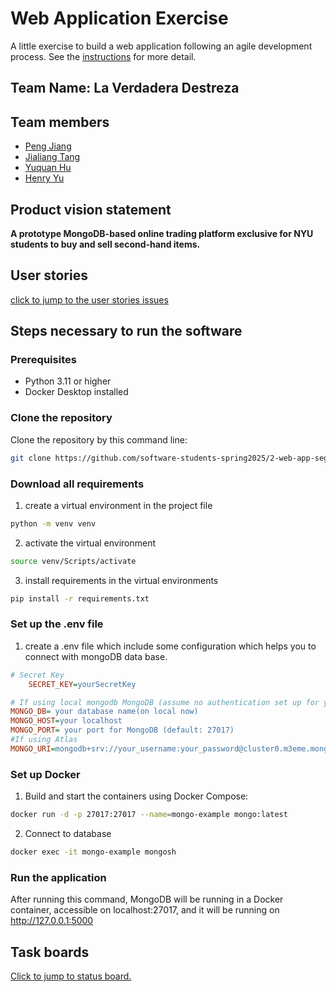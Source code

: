 # Web Application Exercise

A little exercise to build a web application following an agile development process. See the [instructions](instructions.md) for more detail.

## Team Name: La Verdadera Destreza

## Team members

- [Peng Jiang](https://github.com/PengJiang-Victor)
- [Jialiang Tang](https://github.com/JialiangTang1)
- [Yuquan Hu](https://github.com/N-A-E-S)
- [Henry Yu](https://github.com/ky2389)

## Product vision statement

**A prototype MongoDB-based online trading platform exclusive for NYU students to buy and sell second-hand items.**

## User stories

[click to jump to the user stories issues](https://github.com/software-students-spring2025/2-web-app-la-verdadera-destreza/issues)

## Steps necessary to run the software

### Prerequisites
- Python 3.11 or higher
- Docker Desktop installed

### Clone the repository
Clone the repository by this command line:

```sh
git clone https://github.com/software-students-spring2025/2-web-app-segfaultsquad.git <your_dirname>
```

### Download all requirements
1. create a virtual environment in the project file
```sh
python -m venv venv
```
2. activate the virtual environment
```sh
source venv/Scripts/activate
```
3. install requirements in the virtual environments
```sh
pip install -r requirements.txt
```

### Set up the .env file
1. create a .env file which include some configuration which helps you to connect with mongoDB data base.

```ini
# Secret Key
    SECRET_KEY=yourSecretKey

# If using local mongodb MongoDB (assume no authentication set up for your local mongodb)
MONGO_DB= your database name(on local now)
MONGO_HOST=your localhost
MONGO_PORT= your port for MongoDB (default: 27017)
#If using Atlas
MONGO_URI=mongodb+srv://your_username:your_password@cluster0.m3eme.mongodb.net/project2?retryWrites=true&w=majority&appName=Cluster0
```

### Set up Docker
1. Build and start the containers using Docker Compose:

```sh
docker run -d -p 27017:27017 --name=mongo-example mongo:latest
```
2. Connect to database
```sh
docker exec -it mongo-example mongosh
```

### Run the application
After running this command, MongoDB will be running in a Docker container, accessible on localhost:27017, and it will be running on http://127.0.0.1:5000



## Task boards

[Click to jump to status board.](https://github.com/orgs/software-students-spring2025/projects/91/views/2)
